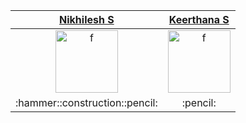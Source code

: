 
<table>
    <thead>
        <tr>
            <th><a href="https://github.com/NikhileshJr08">Nikhilesh S</a></th>   
            <th><a href="https://github.com/keerthana-5170">Keerthana S</a></th>   
        </tr>
    </thead>
    <tbody>
        <tr>
            <td align="center"><a href="https://github.com/NikhileshJr08"><img width="100" src="https://avatars.githubusercontent.com/u/63784914" alt="f"></a></td> 
           <td align="center"><a href="https://github.com/keerthana-5170"><img width="100" src="https://avatars.githubusercontent.com/keerthana-5170" alt="f"></a></td>
        </tr>
        <tr>
            <td align="center"> :hammer::construction::pencil: </td> 
            <td align="center"> :pencil: </td>
        </tr>
    </tbody>
</table>
